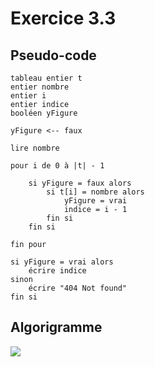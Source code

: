 # Exercice 3.3

## Pseudo-code

    tableau entier t
    entier nombre
    entier i
    entier indice
    booléen yFigure

    yFigure <-- faux

    lire nombre

    pour i de 0 à |t| - 1

        si yFigure = faux alors
            si t[i] = nombre alors                
                yFigure = vrai
                indice = i - 1
            fin si
        fin si        

    fin pour

    si yFigure = vrai alors
        écrire indice
    sinon
        écrire "404 Not found"
    fin si

## Algorigramme

[![](https://mermaid.ink/img/pako:eNqFk8FS2zAQhl9FsxfKxE5s13GIp-UEmemhXMqpcQ6KJZudxhKV5UJq8kA8By_WlTUQU8pUM56xVv9-2l8r9VBqISGHaqfvyhtuLLu-KBSjIZVAVX-oUJ0Wyoe2skalXFQ8PW47e-qCfikMQ8bbFmv1RbUo5LqA_Qrrzkj2mVV818oCNm-lYqUNSZFE0SuBkVxcdc1WmvVsh0RRutkaORtJSk0VWtSKGH0BLfvEHuxDAYdjVW6MZZT3y3B02ViVnTFS2cuffh9C2DVuqBK_lQMdKW68SXnBnTMcXF-bzjn3EyJZmpOtoVxUJfnFUjrLOJls_g-veHfv4aNUwk8mHnr-2ty7nl84lW9OP26Oc0Be_67GK0cO7wxa6ctYz54eS-O6coJDIAxPZt6lvzXvwp4rGWCXxpCfIyuNUnalLVvpTol_ASGARpqGo6Ab27sY9exGNnTGOf0Kbn4UUKgD6Xhn9be9KiF3PQiguxXcygvkteHNc1DSIWnz1b-A4SEEcMsV5D3cQ54sommcLJdncZLF9C0C2EMefkyn0VkWZ3G6mEdpms0PAfzWmqDRdJlFSTRPkjhKFss0iwfc92HR7Xj4A4YWEOM?type=png)](https://mermaid.live/edit#pako:eNqFk8FS2zAQhl9FsxfKxE5s13GIp-UEmemhXMqpcQ6KJZudxhKV5UJq8kA8By_WlTUQU8pUM56xVv9-2l8r9VBqISGHaqfvyhtuLLu-KBSjIZVAVX-oUJ0Wyoe2skalXFQ8PW47e-qCfikMQ8bbFmv1RbUo5LqA_Qrrzkj2mVV818oCNm-lYqUNSZFE0SuBkVxcdc1WmvVsh0RRutkaORtJSk0VWtSKGH0BLfvEHuxDAYdjVW6MZZT3y3B02ViVnTFS2cuffh9C2DVuqBK_lQMdKW68SXnBnTMcXF-bzjn3EyJZmpOtoVxUJfnFUjrLOJls_g-veHfv4aNUwk8mHnr-2ty7nl84lW9OP26Oc0Be_67GK0cO7wxa6ctYz54eS-O6coJDIAxPZt6lvzXvwp4rGWCXxpCfIyuNUnalLVvpTol_ASGARpqGo6Ab27sY9exGNnTGOf0Kbn4UUKgD6Xhn9be9KiF3PQiguxXcygvkteHNc1DSIWnz1b-A4SEEcMsV5D3cQ54sommcLJdncZLF9C0C2EMefkyn0VkWZ3G6mEdpms0PAfzWmqDRdJlFSTRPkjhKFss0iwfc92HR7Xj4A4YWEOM)